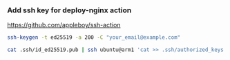 ### Add ssh key for deploy-nginx action

https://github.com/appleboy/ssh-action

```bash
ssh-keygen -t ed25519 -a 200 -C "your_email@example.com"

cat .ssh/id_ed25519.pub | ssh ubuntu@arm1 'cat >> .ssh/authorized_keys'
```
